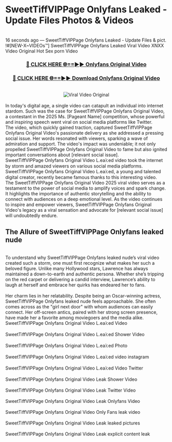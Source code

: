 # SweetTiffVIPPage Onlyfans Leaked - Update Files Photos & Videos 
<br>
16 seconds ago — SweetTiffVIPPage Onlyfans Leaked - Update Files & pict. !#[NEW-X~VIDEOs™] SweetTiffVIPPage Onlyfans Leaked Viral Video XNXX Video Original Hot Sex porn Video
<br>
<div align="center">
<h3><a href="http://freeplayer.one?title=SweetTiffVIPPage&ref=25OR" rel="nofollow">🔴 CLICK HERE 🌐==►► Onlyfans Original Video</a></h3>
<h3><a href="http://freeplayer.one?title=SweetTiffVIPPage&ref=25OR" rel="nofollow">🔴 CLICK HERE 🌐==►► Download Onlyfans Original Video</a></h3>
<br>
<a href="http://freeplayer.one?title=SweetTiffVIPPage&ref=25OR" rel="nofollow" data-target="animated-image.originalLink"><img src="https://i.ibb.co.com/xMMVF88/686577567.gif" alt="Viral Video Original" style="max-width: 100%; display: inline-block;" data-target="animated-image.originalImage"></a>
</div>
<br>
In today's digital age, a single video can catapult an individual into internet stardom. Such was the case for SweetTiffVIPPage Onlyfans Original Video, a contestant in the 2025 Ms. [Pageant Name] competition, whose powerful and inspiring speech went viral on social media platforms like Twitter.
<br>
The video, which quickly gained traction, captured SweetTiffVIPPage Onlyfans Original Video's passionate delivery as she addressed a pressing social issue. Her words resonated with viewers, sparking a wave of admiration and support. The video's impact was undeniable; it not only propelled SweetTiffVIPPage Onlyfans Original Video to fame but also ignited important conversations about [relevant social issue].
<br>
SweetTiffVIPPage Onlyfans Original Video L.ea𝚔ed video took the internet by storm and amazed viewers on various social media platforms. SweetTiffVIPPage Onlyfans Original Video L.ea𝚔ed, a young and talented digital creator, recently became famous thanks to this interesting video.
<br>
The SweetTiffVIPPage Onlyfans Original Video 2025 viral video serves as a testament to the power of social media to amplify voices and spark change. It highlights the importance of authentic storytelling and the ability to connect with audiences on a deep emotional level. As the video continues to inspire and empower viewers, SweetTiffVIPPage Onlyfans Original Video's legacy as a viral sensation and advocate for [relevant social issue] will undoubtedly endure.
<br>
<h2>The Allure of SweetTiffVIPPage Onlyfans leaked nude</h2>
<br>
To understand why SweetTiffVIPPage Onlyfans leaked nude’s viral video created such a storm, one must first recognize what makes her such a beloved figure. Unlike many Hollywood stars, Lawrence has always maintained a down-to-earth and authentic persona. Whether she’s tripping on the red carpet or delivering a candid interview, Lawrence’s ability to laugh at herself and embrace her quirks has endeared her to fans.
<br><br>
Her charm lies in her relatability. Despite being an Oscar-winning actress, SweetTiffVIPPage Onlyfans leaked nude feels approachable. She often comes across as the "girl next door" with whom audiences can easily connect. Her off-screen antics, paired with her strong screen presence, have made her a favorite among moviegoers and the media alike.
<br>
SweetTiffVIPPage Onlyfans Original Video L.ea𝚔ed Video
<br><br>
SweetTiffVIPPage Onlyfans Original Video L.ea𝚔ed Shower Video
<br><br>
SweetTiffVIPPage Onlyfans Original Video L.ea𝚔ed Photo
<br><br>
SweetTiffVIPPage Onlyfans Original Video L.ea𝚔ed video instagram
<br><br>
SweetTiffVIPPage Onlyfans Original Video L.ea𝚔ed Video Twitter
<br><br>
SweetTiffVIPPage Onlyfans Original Video Leak Shower Video
<br><br>
SweetTiffVIPPage Onlyfans Original Video Leak Twitter Video
<br><br>
SweetTiffVIPPage Onlyfans Original Video Leak Onlyfans Video
<br><br>
SweetTiffVIPPage Onlyfans Original Video Only Fans leak video
<br><br>
SweetTiffVIPPage Onlyfans Original Video Leak leaked pictures
<br><br>
SweetTiffVIPPage Onlyfans Original Video Leak explicit content leak